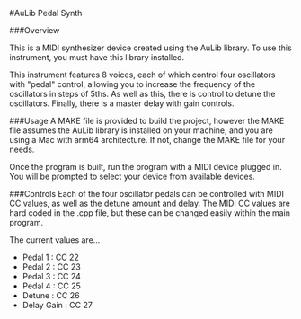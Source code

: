 #AuLib Pedal Synth

###Overview

This is a MIDI synthesizer device created using the AuLib library. To use this instrument, you must have this library installed. 

This instrument features 8 voices, each of which control four oscillators with "pedal" control, allowing you to increase the frequency of the oscillators in steps of 5ths. As well as this, there is control to detune the oscillators. Finally, there is a master delay with gain controls.

###Usage
A MAKE file is provided to build the project, however the MAKE file assumes the AuLib library is installed on your machine, and you are using a Mac with arm64 architecture. If not, change the MAKE file for your needs.

Once the program is built, run the program with a MIDI device plugged in. You will be prompted to select your device from available devices.

###Controls
Each of the four oscillator pedals can be controlled with MIDI CC values, as well as the detune amount and delay. The MIDI CC values are hard coded in the .cpp file, but these can be changed easily within the main program.

The current values are...

- Pedal 1 : 		CC 22
- Pedal 2 : 		CC 23
- Pedal 3 : 		CC 24
- Pedal 4 :		CC 25
- Detune  :		CC 26
- Delay Gain : 	CC 27

